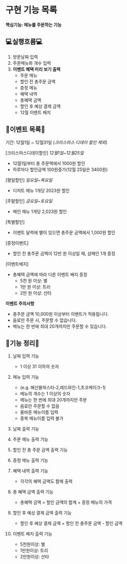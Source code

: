 # 구현 기능 목록
**핵심기능: 메뉴를 주문하는 기능**

## 💻실행흐름💻
1. 방문날짜 입력
2. 주문메뉴와 개수 입력
3. **이벤트 혜택 미리 보기 출력**
    - 주문 메뉴
    - 할인 전 총주문 금액
    - 증정 메뉴
    - 혜택 내역
    - 총혜택 금액
    - 할인 후 예상 결제 금액
    - 12월 이벤트 배지
		
## 🎄이벤트 목록🎄
기간: 12월1일 ~ 12월31일 (*크리스마스 디데이 할인 제외*)

[크리스마스디데이할인]
*12월1일~12월25일*
- 12월1일부터 총 주문액에서 1000원 할인
- 하루마다 할인금액 100원증가(12월 25일은 3400원)

[평일할인]
*일요일~목요일*
- 디저트 메뉴 1개당 2023원 할인

[주말할인]
*금요일~토요일*
- 메인 메뉴 1개당 2,023원 할인

[특별할인]
- 이벤트 달력에 별이 있으면 총주문 금액에서 1,000원 할인

[증정이벤트]
- 할인 전 총주문 금액이 12만 원 이상일 때, 샴페인 1개 증정

[이벤트배지]
- 총혜택 금액에 따라 다른 이벤트 배지 증정
	- 5천 원 이상: 별
	- 1만 원 이상: 트리
	- 2만 원 이상: 산타

**이벤트 주의사항**
- 총주문 금액 10,000원 이상부터 이벤트가 적용됩니다.
- 음료만 주문 시, 주문할 수 없습니다.
- 메뉴는 한 번에 최대 20개까지만 주문할 수 있습니다.  

## 🚀기능 정리🚀
1. 날짜 입력 기능
	- 1 이상 31 이하의 숫자

2. 메뉴 입력 기능
	- (e.g. 해산물파스타-2,레드와인-1,초코케이크-1)
	- 메뉴의 개수는 1 이상의 숫자
	- 메뉴는 한 번에 최대 20개까지만 주문
	- 음료만 주문할 수 없음
	- 올바른 메뉴이름 입력
	- 중복 메뉴이름 입력 불가
    
3. 날짜 출력 기능

4. 주문 메뉴 출력 기능

5. 할인 전 총 주문 금액 출력 기능

6. 증정 메뉴 출력 기능

7. 혜택 내역 출력 기능
	- 각각의 혜택 금액도 함께 출력

8. 총 혜택 금액 출력 기능
	- 총혜택 금액 = 할인 금액의 합계 + 증정 메뉴의 가격

9. 할인 후 예상 결제 금액 출력 기능
	- 할인 후 예상 결제 금액 = 할인 전 총주문 금액 - 할인 금액

10. 이벤트 배지 출력 기능
	- 5천원이상: 별
	- 1만원이상: 트리
	- 2만원이상: 산타